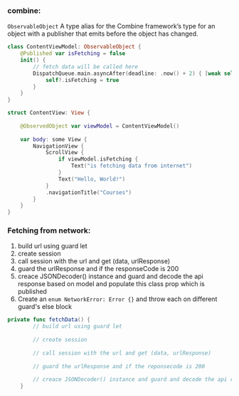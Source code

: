 ### combine:
`ObservableObject` A type alias for the Combine framework’s type for an object with a publisher that emits before the object has changed.
```swift
class ContentViewModel: ObservableObject {
    @Published var isFetching = false
    init() {
        // fetch data will be called here
        DispatchQueue.main.asyncAfter(deadline: .now() + 2) { [weak self] in
            self?.isFetching = true 
        }
    }
}

struct ContentView: View {
    
    @ObservedObject var viewModel = ContentViewModel()
    
    var body: some View {
        NavigationView {
            ScrollView {
                if viewModel.isFetching {
                    Text("is fetching data from internet")
                }
                Text("Hello, World!")
            }
            .navigationTitle("Courses")
        }
    }
}
```

### Fetching from network:
1. build url using guard let
2. create session
3. call session with the url and get (data, urlResponse)
4. guard the urlResponse and if the responseCode is 200
5. creace JSONDecoder() instance and guard and decode the api response based on model and populate this class prop which is published
6. Create an `enum NetworkError: Error {}` and throw each on different guard's else block

```swift
private func fetchData() {
        // build url using guard let
        
        // create session
        
        // call session with the url and get (data, urlResponse)
        
        // guard the urlResponse and if the reponsecode is 200
        
        // creace JSONDecoder() instance and guard and decode the api reponse based on model and populate this class prop which is published
    }
```